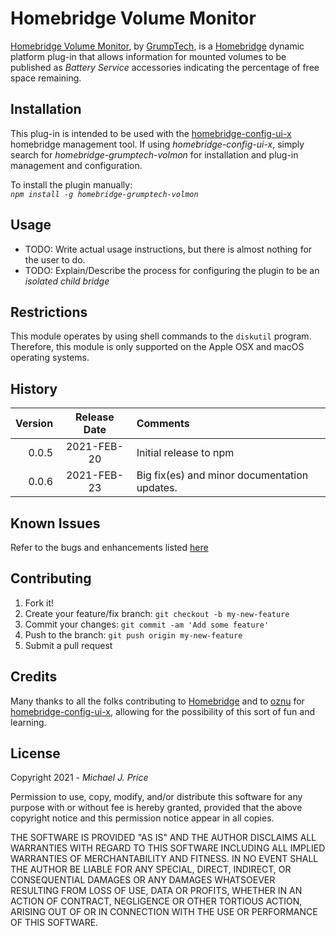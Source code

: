 # Homebridge Volume Monitor

[Homebridge Volume Monitor](https://github.com/pricemi115/homebridge-grumptech-volmon), by [GrumpTech](https://github.com/pricemi115/), is a [Homebridge](https://homebridge.io) dynamic platform plug-in that allows information for mounted volumes to be published as _Battery Service_ accessories indicating the percentage of free space remaining.

## Installation

This plug-in is intended to be used with the [homebridge-config-ui-x](https://www.npmjs.com/package/homebridge-config-ui-x) homebridge management tool. If using _homebridge-config-ui-x_, simply search for _homebridge-grumptech-volmon_ for installation and plug-in management and configuration.

To install the plugin manually:
<br>_`npm install -g homebridge-grumptech-volmon`_

## Usage

- TODO: Write actual usage instructions, but there is almost nothing for the user to do.
- TODO: Explain/Describe the process for configuring the plugin to be an _isolated child bridge_

## Restrictions
This module operates by using shell commands to the `diskutil` program. Therefore, this module is only supported on the Apple OSX and macOS operating systems.

## History

Version | Release Date | Comments
------: | :----------: | :-------
0.0.5   | 2021-FEB-20 | Initial release to npm
0.0.6   | 2021-FEB-23 | Big fix(es) and minor documentation updates.
## Known Issues
Refer to the bugs and enhancements listed [here](https://github.com/pricemi115/homebridge-grumptech-volmon/issues)
## Contributing

1. Fork it!
2. Create your feature/fix branch: `git checkout -b my-new-feature`
3. Commit your changes: `git commit -am 'Add some feature'`
4. Push to the branch: `git push origin my-new-feature`
5. Submit a pull request

## Credits

Many thanks to all the folks contributing to [Homebridge](https://homebridge.io) and to [oznu](https://github.com/oznu) for [homebridge-config-ui-x](https://www.npmjs.com/package/homebridge-config-ui-x), allowing for the possibility of this sort of fun and learning.

## License

Copyright 2021 - _Michael J. Price_

Permission to use, copy, modify, and/or distribute this software for any purpose with or without fee is hereby granted, provided that the above copyright notice and this permission notice appear in all copies.

THE SOFTWARE IS PROVIDED "AS IS" AND THE AUTHOR DISCLAIMS ALL WARRANTIES WITH REGARD TO THIS SOFTWARE INCLUDING ALL IMPLIED WARRANTIES OF MERCHANTABILITY AND FITNESS. IN NO EVENT SHALL THE AUTHOR BE LIABLE FOR ANY SPECIAL, DIRECT, INDIRECT, OR CONSEQUENTIAL DAMAGES OR ANY DAMAGES WHATSOEVER RESULTING FROM LOSS OF USE, DATA OR PROFITS, WHETHER IN AN ACTION OF CONTRACT, NEGLIGENCE OR OTHER TORTIOUS ACTION, ARISING OUT OF OR IN CONNECTION WITH THE USE OR PERFORMANCE OF THIS SOFTWARE.